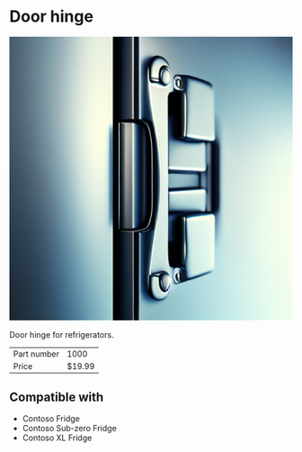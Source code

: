 # Door hinge

![Product photo](images/1000.png)

Door hinge for refrigerators.

| | |
|-|-|
| Part number | 1000 |
| Price | $19.99 |

## Compatible with

- Contoso Fridge
- Contoso Sub-zero Fridge
- Contoso XL Fridge
